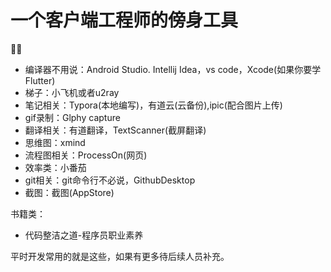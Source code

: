 # 一个客户端工程师的傍身工具



👨‍💻‍

- 编译器不用说：Android Studio. Intellij Idea，vs code，Xcode(如果你要学Flutter)
- 梯子：小飞机或者u2ray
- 笔记相关：Typora(本地编写)，有道云(云备份),ipic(配合图片上传)
- gif录制：Glphy capture
- 翻译相关：有道翻译，TextScanner(截屏翻译)
- 思维图：xmind
- 流程图相关：ProcessOn(网页)
- 效率类：小番茄
- git相关：git命令行不必说，GithubDesktop
- 截图：截图(AppStore)

书籍类：

- 代码整洁之道-程序员职业素养

平时开发常用的就是这些，如果有更多待后续人员补充。



